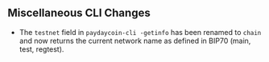 Miscellaneous CLI Changes
-------------------------
- The `testnet` field in `paydaycoin-cli -getinfo` has been renamed to `chain` and now returns the current network name as defined in BIP70 (main, test, regtest).